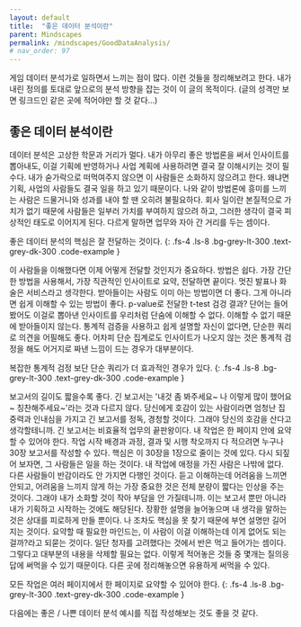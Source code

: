 ```yaml
---
layout: default
title:  "좋은 데이터 분석이란"
parent: Mindscapes
permalink: /mindscapes/GoodDataAnalysis/
# nav_order: 97
---
```


게임 데이터 분석가로 일하면서 느끼는 점이 많다. 이런 것들을 정리해보려고 한다. 내가 내린 정의를 토대로 앞으로의 분석 방향을 잡는 것이 이 글의 목적이다. (글의 성격만 보면 링크드인 같은 곳에 적어야만 할 것 같다...)

## 좋은 데이터 분석이란

데이터 분석은 고상한 학문과 거리가 멀다. 내가 아무리 좋은 방법론을 써서 인사이트를 뽑아내도, 이걸 기획에 반영하거나 사업 계획에 사용하려면 결국 잘 이해시키는 것이 필수다. 내가 숟가락으로 떠먹여주지 않으면 이 사람들은 소화하지 않으려고 한다. 왜냐면 기획, 사업의 사람들도 결국 일을 하고 있기 때문이다. 나와 같이 방법론에 흥미를 느끼는 사람은 드물거니와 성과를 내야 할 땐 오히려 불필요하다. 회사 일이란 본질적으로 가치가 없기 때문에 사람들은 일부러 가치를 부여하지 않으려 하고, 그러한 생각이 결국 피상적인 태도로 이어지게 된다. 다르게 말하면 업무와 자아 간 거리를 두는 셈이다.

좋은 데이터 분석의 핵심은 잘 전달하는 것이다.
{: .fs-4 .ls-8 .bg-grey-lt-300 .text-grey-dk-300 .code-example }

이 사람들을 이해했다면 이제 어떻게 전달할 것인지가 중요하다. 방법은 쉽다. 가장 간단한 방법을 사용해서, 가장 직관적인 인사이트로 요약, 전달하면 끝이다. 멋진 발표나 화술은 서비스라고 생각한다. 받아들이는 사람도 이미 아는 방법이면 더 좋다. 그게 아니라면 쉽게 이해할 수 있는 방법이 좋다. p-value로 전달한 t-test 검겅 결과? 단어는 들어봤어도 이걸로 뽑아낸 인사이트를 우리처럼 단숨에 이해할 수 없다. 이해할 수 없기 때문에 받아들이지 않는다. 통계적 검증을 사용하고 쉽게 설명할 자신이 없다면, 단순한 쿼리로 의견을 어필해도 좋다. 어차피 단순 집계로도 인사이트가 나오지 않는 것은 통계적 검정을 해도 어거지로 짜낸 느낌이 드는 경우가 대부분이다. 

복잡한 통계적 검정 보단 단순 쿼리가 더 효과적인 경우가 있다.
{: .fs-4 .ls-8 .bg-grey-lt-300 .text-grey-dk-300 .code-example }

보고서의 길이도 짧을수록 좋다. 긴 보고서는 '내것 좀 봐주세요~ 나 이렇게 많이 했어요~ 칭찬해주세요~'라는 것과 다르지 않다. 당신에게 호감이 있는 사람이라면 엄청난 집중력과 인내심을 가지고 긴 보고서를 정독, 경청할 것이다. 그래야 당신의 호감을 산다고 생각할테니까. 긴 보고서는 비효율적 업무의 끝판왕이다. 내 작업은 한 페이지 안에 요약할 수 있어야 한다. 작업 시작 배경과 과정, 결과 및 시행 착오까지 다 적으려면 누구나 30장 보고서를 작성할 수 있다. 핵심은 이 30장을 1장으로 줄이는 것에 있다. 다시 되짚어 보자면, 그 사람들은 일을 하는 것이다. 내 작업에 애정을 가진 사람은 나밖에 없다. 다른 사람들이 반감이라도 안 가지면 다행인 것이다. 듣고 이해하는데 어려움을 느끼면 안되고, 어려움을 느끼지 않게 하는 가장 중요한 것은 전체 분량이 짧다는 인상을 주는 것이다. 그래야 내가 소화할 것이 작아 부담을 안 가질테니까. 이는 보고서 뿐만 아니라 내가 기획하고 시작하는 것에도 해당된다. 장황한 설명을 늘어놓으며 내 생각을 말하는 것은 상대를 피로하게 만들 뿐이다. 나 조차도 핵심을 못 찾기 때문에 부연 설명만 길어지는 것이다. 요약할 때 필요한 마인드는, 이 사람이 이걸 이해하는데 이게 없어도 되는걸까?라고 되묻는 것이다. 일단 청자를 고려했다는 것에서 반은 먹고 들어가는 셈이다. 그렇다고 대부분의 내용을 삭제할 필요는 없다. 이렇게 적어놓은 것들 중 몇개는 질의응답에 써먹을 수 있기 때문이다. 다른 곳에 정리해놓으면 유용하게 써먹을 수 있다.

모든 작업은 여러 페이지에서 한 페이지로 요약할 수 있어야 한다.
{: .fs-4 .ls-8 .bg-grey-lt-300 .text-grey-dk-300 .code-example }

다음에는 좋은 / 나쁜 데이터 분석 예시를 직접 작성해보는 것도 좋을 것 같다.

